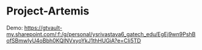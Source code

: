 # Project-Artemis

Demo: https://gtvault-my.sharepoint.com/:f:/g/personal/ysrivastava6_gatech_edu/EgEj9wn9PshBofSBmwIyU4oBbh0KQINVxyoYkJ1thHUGiA?e=CIi5TD
